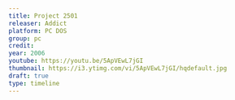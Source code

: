 ```yaml
---
title: Project 2501
releaser: Addict
platform: PC DOS
group: pc
credit:
year: 2006
youtube: https://youtu.be/5ApVEwL7jGI
thumbnail: https://i3.ytimg.com/vi/5ApVEwL7jGI/hqdefault.jpg
draft: true
type: timeline
---
```



